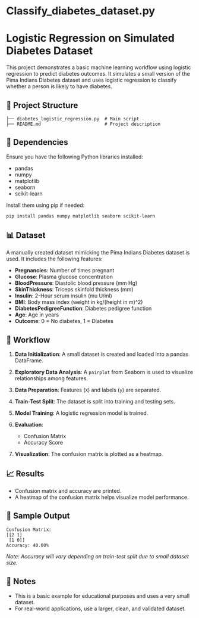 # Classify_diabetes_dataset.py

# Logistic Regression on Simulated Diabetes Dataset

This project demonstrates a basic machine learning workflow using logistic regression to predict diabetes outcomes. It simulates a small version of the Pima Indians Diabetes dataset and uses logistic regression to classify whether a person is likely to have diabetes.

## 📁 Project Structure

```
├── diabetes_logistic_regression.py  # Main script
├── README.md                        # Project description
```

## 🧪 Dependencies

Ensure you have the following Python libraries installed:

* pandas
* numpy
* matplotlib
* seaborn
* scikit-learn

Install them using pip if needed:

```bash
pip install pandas numpy matplotlib seaborn scikit-learn
```

## 📊 Dataset

A manually created dataset mimicking the Pima Indians Diabetes dataset is used. It includes the following features:

* **Pregnancies**: Number of times pregnant
* **Glucose**: Plasma glucose concentration
* **BloodPressure**: Diastolic blood pressure (mm Hg)
* **SkinThickness**: Triceps skinfold thickness (mm)
* **Insulin**: 2-Hour serum insulin (mu U/ml)
* **BMI**: Body mass index (weight in kg/(height in m)^2)
* **DiabetesPedigreeFunction**: Diabetes pedigree function
* **Age**: Age in years
* **Outcome**: 0 = No diabetes, 1 = Diabetes

## 🚀 Workflow

1. **Data Initialization**: A small dataset is created and loaded into a pandas DataFrame.
2. **Exploratory Data Analysis**: A `pairplot` from Seaborn is used to visualize relationships among features.
3. **Data Preparation**: Features (`X`) and labels (`y`) are separated.
4. **Train-Test Split**: The dataset is split into training and testing sets.
5. **Model Training**: A logistic regression model is trained.
6. **Evaluation**:

   * Confusion Matrix
   * Accuracy Score
7. **Visualization**: The confusion matrix is plotted as a heatmap.

## 📈 Results

* Confusion matrix and accuracy are printed.
* A heatmap of the confusion matrix helps visualize model performance.

## 🧠 Sample Output

```
Confusion Matrix:
[[2 1]
 [1 0]]
Accuracy: 40.00%
```

*Note: Accuracy will vary depending on train-test split due to small dataset size.*

## 📌 Notes

* This is a basic example for educational purposes and uses a very small dataset.
* For real-world applications, use a larger, clean, and validated dataset.

